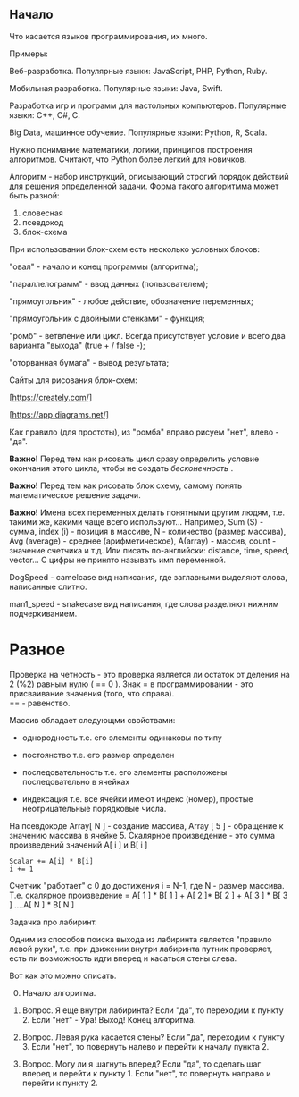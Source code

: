 ## Начало

Что касается языков программирования, их много.

Примеры:  


Веб-разработка. Популярные языки: JavaScript, PHP, Python, Ruby.  


Мобильная разработка. Популярные языки: Java, Swift.

Разработка игр и программ для настольных компьютеров. Популярные языки: C++, C#, C.  


Big Data, машинное обучение. Популярные языки: Python, R, Scala.  


Нужно понимание математики, логики, принципов построения алгоритмов. Считают, что  Python более легкий для новичков.

Алгоритм - набор инструкций, описывающий строгий порядок действий для решения определенной задачи. Форма такого алгоритмма может быть разной: 

1. словесная
2. псевдокод
3. блок-схема

При использовании блок-схем есть несколько условных блоков:

"овал" - начало и конец программы (алгоритма);  

"параллелограмм" - ввод данных (пользователем); 

"прямоугольник" - любое действие, обозначение переменных;   

"прямоугольник с двойными стенками" - функция;  

"ромб" - ветвление или цикл. Всегда присутствует условие и всего два варианта "выхода" (true + / false -);  

"оторванная бумага" - вывод результата; 

Сайты для рисования блок-схем:  

[https://creately.com/]   


[https://app.diagrams.net/] 


Как правило (для простоты), из "ромба" вправо рисуем "нет", влево - "да".  


**Важно!** Перед тем как рисовать цикл сразу определить условие окончания этого цикла, чтобы не создать *бесконечность* . 

**Важно!** Перед тем как рисовать блок схему, самому понять математическое решение задачи.

**Важно!** Имена всех переменных делать понятными другим людям, т.е. такими же, какими чаще всего используют... Например, Sum (S) - сумма, index (i) - позиция в массиве, N - количество (размер массива), Avg (average) - среднее (арифметическое), А(array) - массив, count - значение счетчика и т.д. Или писать по-английски: distance, time, speed, vector... С цифры не принято называть имя переменной.

DogSpeed - camelcase вид написания, где заглавными выделяют слова, написанные слитно.   

man1_speed - snakecase вид написания, где слова разделяют нижним подчеркиванием.  

# Разное  

Проверка на четность - это проверка является ли остаток от деления на 2 (%2) равным нулю ( == 0 ). Знак = в программировании - это присваивание значения (того, что справа).  
== - равенство.  

Массив обладает следующми свойствами:

+ однородность т.е. его элементы одинаковы по типу  

+ постоянство т.е. его размер определен  

+ последовательность т.е. его элементы расположены последовательно в ячейках  

+ индексация т.е. все ячейки имеют индекс (номер), простые неотрицательные порядковые числа.  

На псевдокоде Array[ N ] - создание массива, Array [ 5 ] - обращение к значению массива в ячейке 5. Скалярное произведение - это сумма произведений значений A[ i ] и B[ i ]

    Scalar += A[i] * B[i]
    i += 1

Счетчик "работает" c 0 до достижения i = N-1, где N - размер массива. Т.е. скалярное произведение = A[ 1 ] * B[ 1 ] + A[ 2 ]* B[ 2 ] + A[ 3 ] * B[ 3 ] ....A[ N ] * B[ N ]   

Задачка про лабиринт.

Одним из способов поиска выхода из лабиринта является  "правило левой руки", т.е. при движении внутри лабиринта путник проверяет, есть ли возможность идти вперед и касаться стены слева.  

Вот как это можно описать.  

0. Начало алгоритма.

1.  Вопрос. Я еще внутри лабиринта? Если "да", то переходим к пункту 2. Если "нет" - Ура! Выход! Конец алгоритма.  

2.  Вопрос. Левая рука касается стены? Если "да", переходим к пункту 3. Если "нет", то повернуть налево и перейти к началу пункта 2.  

3.  Вопрос. Могу ли я шагнуть вперед? Если "да", то сделать шаг вперед и перейти к пункту 1. Если "нет", то повернуть направо и перейти к пункту 2.   














